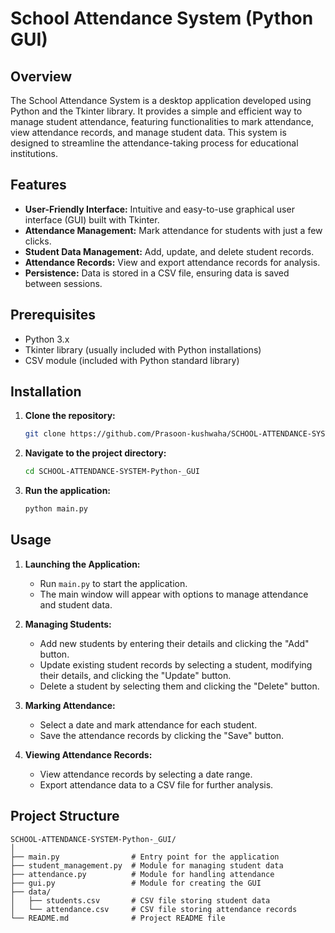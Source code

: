 # School Attendance System (Python GUI)

## Overview
The School Attendance System is a desktop application developed using Python and the Tkinter library. It provides a simple and efficient way to manage student attendance, featuring functionalities to mark attendance, view attendance records, and manage student data. This system is designed to streamline the attendance-taking process for educational institutions.

## Features
- **User-Friendly Interface:** Intuitive and easy-to-use graphical user interface (GUI) built with Tkinter.
- **Attendance Management:** Mark attendance for students with just a few clicks.
- **Student Data Management:** Add, update, and delete student records.
- **Attendance Records:** View and export attendance records for analysis.
- **Persistence:** Data is stored in a CSV file, ensuring data is saved between sessions.

## Prerequisites
- Python 3.x
- Tkinter library (usually included with Python installations)
- CSV module (included with Python standard library)

## Installation
1. **Clone the repository:**
    ```bash
    git clone https://github.com/Prasoon-kushwaha/SCHOOL-ATTENDANCE-SYSTEM-Python-_GUI.git
    ```
2. **Navigate to the project directory:**
    ```bash
    cd SCHOOL-ATTENDANCE-SYSTEM-Python-_GUI
    ```
3. **Run the application:**
    ```bash
    python main.py
    ```

## Usage
1. **Launching the Application:**
   - Run `main.py` to start the application.
   - The main window will appear with options to manage attendance and student data.

2. **Managing Students:**
   - Add new students by entering their details and clicking the "Add" button.
   - Update existing student records by selecting a student, modifying their details, and clicking the "Update" button.
   - Delete a student by selecting them and clicking the "Delete" button.

3. **Marking Attendance:**
   - Select a date and mark attendance for each student.
   - Save the attendance records by clicking the "Save" button.

4. **Viewing Attendance Records:**
   - View attendance records by selecting a date range.
   - Export attendance data to a CSV file for further analysis.

## Project Structure
```
SCHOOL-ATTENDANCE-SYSTEM-Python-_GUI/
│
├── main.py                # Entry point for the application
├── student_management.py  # Module for managing student data
├── attendance.py          # Module for handling attendance
├── gui.py                 # Module for creating the GUI
├── data/
│   ├── students.csv       # CSV file storing student data
│   └── attendance.csv     # CSV file storing attendance records
└── README.md              # Project README file

```